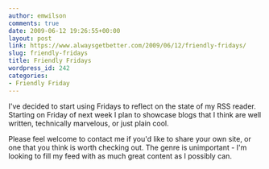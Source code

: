 ```yaml
---
author: emwilson
comments: true
date: 2009-06-12 19:26:55+00:00
layout: post
link: https://www.alwaysgetbetter.com/2009/06/12/friendly-fridays/
slug: friendly-fridays
title: Friendly Fridays
wordpress_id: 242
categories:
- Friendly Friday
---
```


I've decided to start using Fridays to reflect on the state of my RSS reader. Starting on Friday of next week I plan to showcase blogs that I think are well written, technically marvelous, or just plain cool.

Please feel welcome to contact me if you'd like to share your own site, or one that you think is worth checking out. The genre is unimportant - I'm looking to fill my feed with as much great content as I possibly can.
